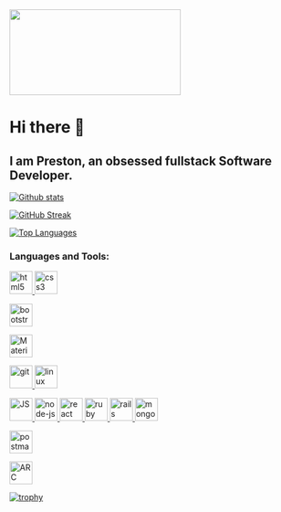
<img src="https://media.giphy.com/media/26tn33aiTi1jkl6H6/giphy.gif" height="150" width="300"/>
</div>

# Hi there 🌱	

## I am Preston, an obsessed fullstack Software Developer.

<!--
**preston-56/preston-56** is a ✨ _special_ ✨ repository because its `README.md` (this file) appears on your GitHub profile.

Here are some ideas to get you started:

- 🔭 I’m currently working on ...
- 🌱 I’m currently learning ...
- 👯 I’m looking to collaborate on ...
- 🤔 I’m looking for help with ...
- 💬 Ask me about ...
- 📫 How to reach me: ...
- 😄 Pronouns: ...
- ⚡ Fun fact: ...
-->

[![Github stats](https://github-readme-stats.vercel.app/api?username=preston-56&theme=radical&show_icons=true)](https://github.com/preston-56/github-readme-stats)

[![GitHub Streak](https://github-readme-streak-stats.herokuapp.com/?user=preston-56&theme=radical)](https://git.io/streak-stats)


[![Top Languages](https://github-readme-stats.vercel.app/api/top-langs/?username=preston-56&theme=radical&show_icons=true)](https://github.com/preston-56/github-readme-stats)

<h3 align="left">Languages and Tools:</h3>
<p align="left"> 
<a href="https://www.w3.org/html/" target="_blank"> <img src="https://upload.wikimedia.org/wikipedia/commons/thumb/6/61/HTML5_logo_and_wordmark.svg/130px-HTML5_logo_and_wordmark.svg.png" alt="html5" width="40" height="40"/> </a> 
  <a href="https://www.w3schools.com/css/" target="_blank"> <img src="https://www.w3schools.com/whatis/img_css.jpg" alt="css3" width="40" height="40"/> </a> 

<a href="https://getbootstrap.com/docs/5.2/getting-started/introduction/" target="_blank"> <img src="https://getbootstrap.com/docs/5.2/assets/brand/bootstrap-logo-shadow.png" alt="bootstrap" width="40" height="40"/> </a>
  
<a href="https://mui.com/" target="_blank"> <img src="https://encrypted-tbn0.gstatic.com/images?q=tbn:ANd9GcTUvJS2cd8BETQPQjqweeq3h09Ve4t7P9VS7MB8u0reGfzCAIpwxpEdqeJjZqzNsJ0n9NA&usqp=CAU" alt="Material UI" width="40" height="40"/> </a>
 
<a href="https://git-scm.com/" target="_blank"> <img src="https://www.vectorlogo.zone/logos/git-scm/git-scm-icon.svg" alt="git" width="40" height="40"/> </a> 
<a href="https://www.linux.org/" target="_blank"> <img src="https://upload.wikimedia.org/wikipedia/commons/thumb/3/35/Tux.svg/150px-Tux.svg.png" alt="linux" width="40" height="40"/> </a> 

<a href="https://developer.mozilla.org/en-US/docs/Web/JavaScript" target="_blank"> <img src="https://i0.wp.com/theicom.org/wp-content/uploads/2016/03/js-logo.png?resize=300%2C300&ssl=1" alt="JS" width="40" height="40"/> </a> <a href="https://nodejs.org/en/docs/" target="_blank"> <img src="https://nodejs.org/static/images/logos/nodejs-new-pantone-white.svg" alt="node-js" width="40" height="40"/> </a>
<a href="https://reactjs.org/" target="_blank"> <img src="https://encrypted-tbn0.gstatic.com/images?q=tbn:ANd9GcRms1LY0mhZz2BXWbcVDqoUbJEPOGL_pRdD2wvfeF-C6KbEtWyBFZwpV5wv_YYc_STN-uc&usqp=CAU" alt="react" width="40" height="40"/> </a>
<a href="https://www.ruby-lang.org/en/documentation/" target="_blank"> <img src="https://www.pngitem.com/pimgs/m/12-120179_best-free-ruby-png-ruby-programming-language-logo.png" alt="ruby" width="40" height="40"/> </a> <a href="https://guides.rubyonrails.org/" target="_blank"> <img src="https://seeklogo.com/images/R/ruby-on-rails-logo-95951CC5FB-seeklogo.com.png" alt="rails" width="40" height="40"/> </a> <a href="https://www.mongodb.com/docs/" target="_blank"> <img src="https://seeklogo.com/images/M/mongodb-logo-655F7D542D-seeklogo.com.png" alt="mongodb" width="40" height="40"/> </a>

<a href="https://learning.postman.com/docs/publishing-your-api/documenting-your-api/" target="_blank"> <img src="https://seeklogo.com/images/P/postman-logo-0087CA0D15-seeklogo.com.png" alt="postman" width="40" height="40"/> </a> 
  
<a href="https://docs.advancedrestclient.com/api-school/restful-apis-getting-started" target="_blank"> <img src="https://www.gitbook.com/cdn-cgi/image/width=40,height=40,fit=contain,dpr=1.25,format=auto/https%3A%2F%2F1002660039-files.gitbook.io%2F~%2Ffiles%2Fv0%2Fb%2Fgitbook-legacy-files%2Fo%2Fspaces%252F-LgJa7u7Cw8HjSR0oUlx%252Favatar-1613416874109.png%3Fgeneration%3D1613416874567282%26alt%3Dmedia" alt="ARC" width="40" height="40"/> </a>
</p>

[![trophy](https://github-profile-trophy.vercel.app/?username=preston-56&theme=radical)](https://github.com/preston-56/github-profile-trophy)







